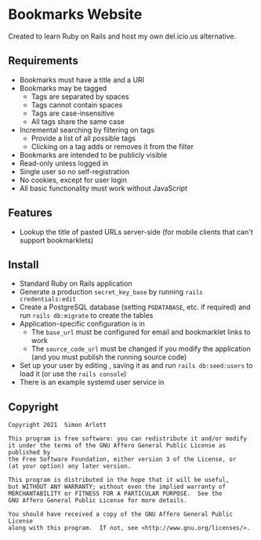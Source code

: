 # Bookmarks Website

Created to learn Ruby on Rails and host my own del.icio.us alternative.

## Requirements

* Bookmarks must have a title and a URI
* Bookmarks may be tagged
	* Tags are separated by spaces
	* Tags cannot contain spaces
    * Tags are case-insensitive
	* All tags share the same case
* Incremental searching by filtering on tags
	* Provide a list of all possible tags
	* Clicking on a tag adds or removes it from the filter
* Bookmarks are intended to be publicly visible
* Read-only unless logged in
* Single user so no self-registration
* No cookies, except for user login
* All basic functionality must work without JavaScript

## Features

* Lookup the title of pasted URLs server-side (for mobile clients that can't
  support bookmarklets)

## Install

* Standard Ruby on Rails application
* Generate a production `secret_key_base` by running `rails credentials:edit`
* Create a PostgreSQL database (setting `PGDATABASE`, etc. if required) and run
  `rails db:migrate` to create the tables
* Application-specific configuration is in [](config/bookmarks.yml)
  * The `base_url` must be configured for email and bookmarklet links to work
  * The `source_code_url` must be changed if you modify the application (and you
    must publish the running source code)
* Set up your user by editing [](db/seeds/users.rb.example), saving it as
  [](db/seeds/users.rb) and run `rails db:seed:users` to load it (or use the
  `rails console`)
* There is an example systemd user service in [](systemd/rails.service)

## Copyright

    Copyright 2021  Simon Arlott

    This program is free software: you can redistribute it and/or modify
    it under the terms of the GNU Affero General Public License as published by
    the Free Software Foundation, either version 3 of the License, or
    (at your option) any later version.

    This program is distributed in the hope that it will be useful,
    but WITHOUT ANY WARRANTY; without even the implied warranty of
    MERCHANTABILITY or FITNESS FOR A PARTICULAR PURPOSE.  See the
    GNU Affero General Public License for more details.

    You should have received a copy of the GNU Affero General Public License
    along with this program.  If not, see <http://www.gnu.org/licenses/>.
